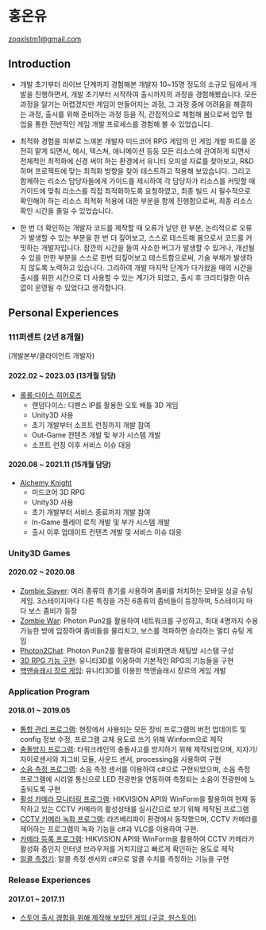 # 홍온유
zoqxlstm1@gmail.com
## Introduction
- 개발 초기부터 라이브 단계까지 경험해본 개발자
10~15명 정도의 소규모 팀에서 개발을 진행하면서, 개발 초기부터 시작하여 출시까지의 과정을 경험해봤습니다. 모든 과정을 알기는 어렵겠지만 게임이 만들어지는 과정, 그 과정 중에 어려움을 해결하는 과정, 출시를 위해 준비하는 과정 등을 직, 간접적으로 체험해 봄으로써 업무 협업을 통한 전반적인 게임 개발 프로세스를 경험해 볼 수 있었습니다.


- 최적화 경험을 피부로 느껴본 개발자
미드코어 RPG 게임의 인 게임 개발 파트를 온전히 맡게 되면서, 메시, 텍스쳐, 애니메이션 등등 모든 리소스에 관여하게 되면서 전체적인 최적화에 신경 써야 하는 환경에서 유니티 오피셜 자료를 찾아보고, R&D하며 프로젝트에 맞는 최적화 방향을 찾아 테스트하고 적용해 보았습니다.
그리고 함께하는 리소스 담당자들에게 가이드를 제시하여 각 담당자가 리소스를 커밋할 때 가이드에 맞춰 리소스를 직접 최적화하도록 요청하였고, 최종 빌드 시 필수적으로 확인해야 하는 리소스 최적화 적용에 대한 부분을 함께 진행함으로써, 최종 리소스 확인 시간을 줄일 수 있었습니다.


- 한 번 더 확인하는 개발자
코드를 제작할 때 오류가 날만 한 부분, 논리적으로 오류가 발생할 수 있는 부분을 한 번 더 짚어보고, 스스로 테스트해 봄으로서 코드를 커밋하는 개발자입니다. 잠깐의 시간을 들여 사소한 버그가 발생할 수 있거나, 개선될 수 있을 만한 부분을 스스로 한번 되짚어보고 테스트함으로써, 기술 부채가 발생하지 않도록 노력하고 있습니다. 그리하여 개발 마지막 단계가 다가왔을 때의 시간을 출시를 위한 시간으로 더 사용할 수 있는 계기가 되었고, 출시 후 크리티컬한 이슈 없이 운영될 수 있었다고 생각합니다.

## Personal Experiences
### 111퍼센트 (2년 8개월)
(개발본부/클라이언트 개발자)
#### 2022.02 ~ 2023.03 (13개월 담당)
- [롤롤:다이스 히어로즈](https://blog.naver.com/zoqxlstm6/223235117004)
    - 랜덤다이스: 디펜스 IP를 활용한 오토 배틀 3D 게임
    - Unity3D 사용
    - 초기 개발부터 소프트 런칭까지 개발 참여
    - Out-Game 컨텐츠 개발 및 부가 시스템 개발
    - 소프트 런칭 이후 서비스 이슈 대응
#### 2020.08 ~ 2021.11 (15개월 담당)
- [Alchemy Knight](https://blog.naver.com/zoqxlstm6/223235122207)
    - 미드코어 3D RPG
    - Unity3D 사용
    - 초기 개발부터 서비스 종료까지 개발 참여
    - In-Game 플레이 로직 개발 및 부가 시스템 개발
    - 출시 이후 업데이트 컨텐츠 개발 및 서비스 이슈 대응
### Unity3D Games
#### 2020.02 ~ 2020.08
- [Zombie Slayer](https://github.com/zoqxlstm7/Independent-Game/tree/master/ZombieSlayer): 여러 종류의 총기를 사용하여 좀비를 처치하는 모바일 싱글 슈팅 게임. 3스테이지마다 다른 특징을 가진 6종류의 좀비들이 등장하며, 5스테이지 마다 보스 좀비가 등장
- [Zombie War](https://github.com/zoqxlstm7/Unity3D-Portfolio/tree/master/ZombieWar): Photon Pun2를 활용하여 네트워크를 구성하고, 최대 4명까지 수용 가능한 방에 입장하여 좀비들을 물리치고, 보스를 격파하면 승리하는 멀티 슈팅 게임
- [Photon2Chat](https://github.com/zoqxlstm7/Unity3D-Portfolio/tree/master/Photon2Chat): Photon Pun2를 활용하여 로비화면과 채팅방 시스템 구성
- [3D RPG 기능 구현](https://github.com/zoqxlstm7/Unity3D-Portfolio/tree/master/3D%20RPG): 유니티3D를 이용하여 기본적인 RPG의 기능들을 구현
- [핵앤슬래시 장르 게임](https://github.com/zoqxlstm7/Unity3D-Portfolio/tree/master/Hack%20and%20Slash): 유니티3D를 이용한 핵앤슬래시 장르의 게임 개발
### Application Program
#### 2018.01 ~ 2019.05
- [통합 관리 프로그램](https://github.com/zoqxlstm7/Integrated-Management): 현장에서 사용되는 모든 장비 프로그램의 버전 업데이트 및 config 정보 수정, 프로그램 교체 용도로 쓰기 위해 Winform으로 제작
- [충돌방지 프로그램](https://github.com/zoqxlstm7/Collision-Prevention): 타워크레인의 충돌사고를 방지하기 위해 제작되었으며, 지자기/자이로센서와 지그비 모듈, 사운드 센서, processing을 사용하여 구현
- [소음 측정 프로그램](https://github.com/zoqxlstm7/Noise-Measurement): 소음 측정 센서를 이용하여 c#으로 구현되었으며, 소음 측정 프로그램에 시리얼 통신으로 LED 전광판을 연동하여 측정되는 소음이 전광판에 노출되도록 구현
- [활성 카메라 모니터링 프로그램](https://github.com/zoqxlstm7/Camera-Mornitoring): HIKVISION API와 WinForm을 활용하여 현재 동작하고 있는 CCTV 카메라의 활성상태를 실시간으로 보기 위해 제작된 프로그램
- [CCTV 카메라 녹화 프로그램](https://github.com/zoqxlstm7/Camera-Record): 라즈베리파이 환경에서 동작했으며, CCTV 카메라를 제어하는 프로그램의 녹화 기능을 c#과 VLC를 이용하여 구현.
- [카메라 등록 프로그램](https://github.com/zoqxlstm7/Camera-Register): HIKVISION API와 WinForm을 활용하여 CCTV 카메라가 활성화 중인지 인터넷 브라우저를 거치지않고 빠르게 확인하는 용도로 제작
- [알콜 측정기](https://github.com/zoqxlstm7/Alcohol-Measurement): 알콜 측정 센서와 c#으로 알콜 수치를 측정하는 기능을 구현
### Release Experiences
#### 2017.01 ~ 2017.11
 - [스토어 출시 경험을 위해 제작해 보았던 게임 (구글, 원스토어)](https://github.com/zoqxlstm7/Independent-Game)